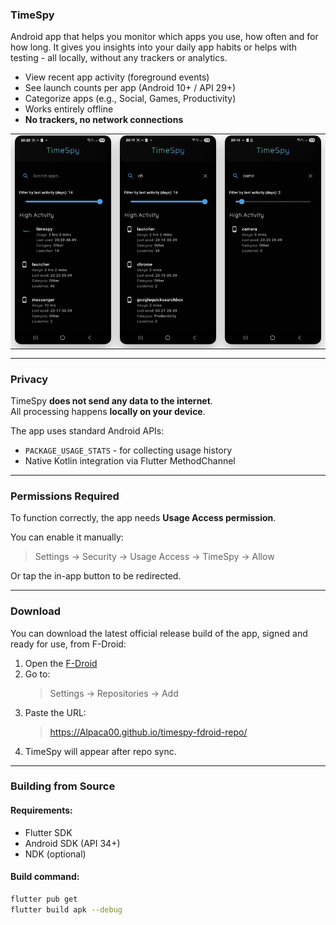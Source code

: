 ### TimeSpy

Android app that helps you monitor which apps you use, how often and for how long.
It gives you insights into your daily app habits or helps with testing - all locally, without any trackers or analytics.


- View recent app activity (foreground events)
- See launch counts per app (Android 10+ / API 29+)
- Categorize apps (e.g., Social, Games, Productivity)
- Works entirely offline
- **No trackers, no network connections**

<table>
  <tr>
    <td>
      <img src="assets/snapshots/activities.jpg" alt="Main UI" width="200"
           style="border-radius: 10px; box-shadow: 0 8px 20px rgba(0, 0, 0, 0.3);"/>
    </td>
    <td>
      <img src="assets/snapshots/chrome.jpg" alt="Usage Stats" width="200"
           style="border-radius: 10px; box-shadow: 0 8px 20px rgba(0, 0, 0, 0.3);"/>
    </td>
    <td>
      <img src="assets/snapshots/camera.jpg" alt="Usage Stats" width="200"
           style="border-radius: 10px; box-shadow: 0 8px 20px rgba(0, 0, 0, 0.3);"/>
    </td>
  </tr>
</table>

---

### Privacy

TimeSpy **does not send any data to the internet**.  
All processing happens **locally on your device**.

The app uses standard Android APIs:
- `PACKAGE_USAGE_STATS` - for collecting usage history
- Native Kotlin integration via Flutter MethodChannel

---

### Permissions Required

To function correctly, the app needs **Usage Access permission**.

You can enable it manually:

> Settings → Security → Usage Access → TimeSpy → Allow

Or tap the in-app button to be redirected.

---

### Download 

You can download the latest official release build of the app, signed and ready for use, from F-Droid:

1. Open the [F-Droid](https://f-droid.org/)
2. Go to:
   > Settings → Repositories → Add
3. Paste the URL:
   > https://Alpaca00.github.io/timespy-fdroid-repo/
4. TimeSpy will appear after repo sync.

---

### Building from Source

#### Requirements:
- Flutter SDK
- Android SDK (API 34+)
- NDK (optional)

#### Build command:

```bash
flutter pub get
flutter build apk --debug